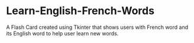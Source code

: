 # Learn-English-French-Words
A Flash Card created using Tkinter that shows users with French word and its English word to help user learn new words.
